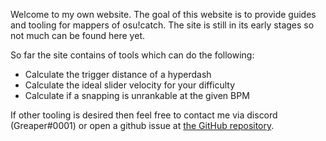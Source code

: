 Welcome to my own website. The goal of this website is to provide guides and tooling for mappers of osu!catch. The site is still in its early stages so not much can be found here yet.

So far the site contains of tools which can do the following:

- Calculate the trigger distance of a hyperdash
- Calculate the ideal slider velocity for your difficulty
- Calculate if a snapping is unrankable at the given BPM

If other tooling is desired then feel free to contact me via discord (Greaper#0001) or open a github issue at [the GitHub repository](https://github.com/Darius-Wattimena/greaper-website/issues).